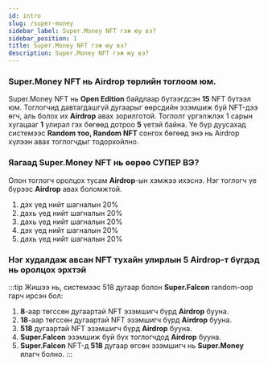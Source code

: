 ```yaml
---
id: intro
slug: /super-money
sidebar_label: Super.Money NFT гэж юу вэ?
sidebar_position: 1
title: Super.Money NFT гэж юу вэ?
description: Super.Money NFT гэж юу вэ?
---
```


### Super.Money NFT нь Airdrop төрлийн тоглоом юм.

Super.Money NFT нь **Open Edition** байдлаар бүтээгдсэн **15** NFT бүтээл юм. Тоглогчид давтагдашгүй дугаарыг өөрсдийн эзэмшиж буй NFT-дээ өгч, аль болох их **Airdrop** авах зорилготой.
Тоглолт үргэлжлэх 1 сарын хугацааг **1** улирал гэх бөгөөд дотроо **5** үетэй байна.
Үе бүр дуусахад системээс **Random тоо, Random NFT** сонгох бөгөөд энэ нь Airdrop хүлээн авах тоглогчдыг тодорхойлно.

### Яагаад Super.Money NFT нь өөрөө СУПЕР ВЭ?

Олон тоглогч оролцох тусам **Airdrop**-ын хэмжээ ихэснэ.
Нэг тоглогч үе бүрээс **Airdrop** авах боломжтой.

<ol>
  <li>дэх үед нийт шагналын 20%</li>
  <li>дахь үед нийт шагналын 20%</li>
  <li>дахь үед нийт шагналын 20%</li>
  <li>дэх үед нийт шагналын 20%</li>
  <li>дахь үед нийт шагналын 20%</li>
</ol> 


### Нэг худалдаж авсан NFT тухайн улирлын 5 Airdrop-т бүгдэд нь оролцох эрхтэй

:::tip
Жишээ нь, системээс 518 дугаар болон **Super.Falcon** random-оор гарч ирсэн бол:
1. **8**-аар төгссөн дугаартай NFT эзэмшигч бүрд **Airdrop** бууна.
2. **18**-аар төгссөн дугаартай NFT эзэмшигч бүрд **Airdrop** бууна.
3. **518** дугаартай NFT эзэмшигч бүрд **Airdrop** бууна.
4. **Super.Falcon** эзэмшиж буй бүх тоглогчдод **Airdrop** бууна.
5. **Super.Falcon** NFT-д **518** дугаар өгсөн эзэмшигч нь **Super.Money** ялагч болно.
:::
